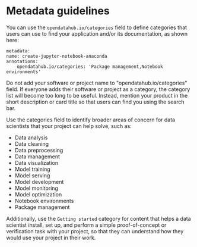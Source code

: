 # Metadata guidelines

You can use the `opendatahub.io/categories` field to define categories that users can use to find your application and/or its documentation, as shown here:

    metadata:
    name: create-jupyter-notebook-anaconda
    annotations:
        opendatahub.io/categories: 'Package management,Notebook environments'

Do not add your software or project name to "opendatahub.io/categories" field. If everyone adds their software or project as a category, the category list will become too long to be useful. Instead, mention your product in the short description or card title so that users can find you using the search bar.

Use the categories field to identify broader areas of concern for data scientists that your project can help solve, such as:

- Data analysis
- Data cleaning
- Data preprocessing
- Data management
- Data visualization
- Model training
- Model serving
- Model development
- Model monitoring
- Model optimization
- Notebook environments
- Package management

Additionally, use the `Getting started` category for content that helps a data scientist install, set up, and perform a simple proof-of-concept or verification task with your project, so that they can understand how they would use your project in their work.